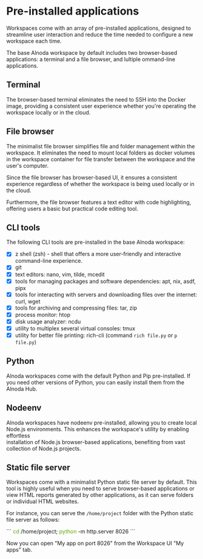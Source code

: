 # Pre-installed applications

Workspaces come with an array of pre-installed applications, designed to streamline user interaction and reduce the time needed to configure 
a new workspace each time. 

The base Alnoda workspace by default includes two browser-based applications: a terminal and a file browser, and lultiple ommand-line applications. 

## Terminal 

The browser-based terminal eliminates the need to SSH into the Docker image, providing a consistent user experience whether you're operating the workspace locally 
or in the cloud.

## File browser 

The minimalist file browser simplifies file and folder management within the workspace. It eliminates the need to mount local folders as docker volumes 
in the workspace container for file transfer between the workspace and the user's computer. 

Since the file browser has browser-based UI, it ensures a consistent experience regardless of whether the workspace is being used locally or in the cloud.

Furthermore, the file browser features a text editor with code highlighting, offering users a basic but practical code editing tool.

## CLI tools 

The following CLI tools are pre-installed in the base Alnoda workspace:

- [x] z shell (zsh) - shell that offers a more user-friendly and interactive command-line experience. 
- [x] git
- [x] text editors: nano, vim, tilde, mcedit
- [x] tools for managing packages and software dependencies: apt, nix, asdf, pipx 
- [x] tools for interacting with servers and downloading files over the internet: curl, wget 
- [x] tools for archiving and compressing files: tar, zip
- [x] process monitor: htop
- [x] disk usage analyzer: ncdu
- [x] utility to multiplex several virtual consoles: tmux
- [x] utility for better file printing: rich-cli (command `rich file.py` or `p file.py`)

## Python 

Alnoda workspaces come with the default Python and Pip pre-installed. If you need other versions of Python, you can easily install them from the Alnoda Hub.

## Nodeenv 

Alnoda workspaces have nodeenv pre-installed, allowing you to create local Node.js environments. This enhances the workspace's utility by enabling effortless  
installation of Node.js browser-based applications, benefiting from vast collection of Node.js projects.

## Static file server 

Workspaces come with a minimalist Python static file server by default. This tool is highly useful when you need to serve browser-based applications 
or view HTML reports generated by other applications, as it can serve folders or individual HTML websites. 

For instance, you can serve the `/home/project` folder with the Python static file server as follows:

<div class="termy">
```
<font color="#5EA702">cd</font> /home/project; <font color="#5EA702">python</font> -m http.server 8026
```
</div>

Now you can open "My app on port 8026" from the Workspace UI "My apps" tab.